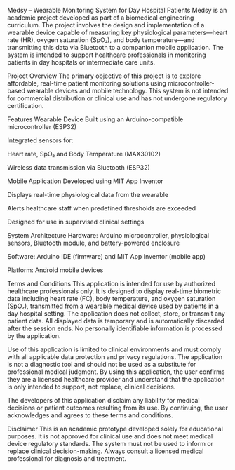 Medsy – Wearable Monitoring System for Day Hospital Patients
Medsy is an academic project developed as part of a biomedical engineering curriculum. The project involves the design and implementation of a wearable device capable of measuring key physiological parameters—heart rate (HR), oxygen saturation (SpO₂), and body temperature—and transmitting this data via Bluetooth to a companion mobile application. The system is intended to support healthcare professionals in monitoring patients in day hospitals or intermediate care units.

Project Overview
The primary objective of this project is to explore affordable, real-time patient monitoring solutions using microcontroller-based wearable devices and mobile technology. This system is not intended for commercial distribution or clinical use and has not undergone regulatory certification.

Features
Wearable Device
Built using an Arduino-compatible microcontroller (ESP32)

Integrated sensors for:

Heart rate, SpO₂ and Body Temperature (MAX30102)

Wireless data transmission via Bluetooth (ESP32)

Mobile Application
Developed using MIT App Inventor

Displays real-time physiological data from the wearable

Alerts healthcare staff when predefined thresholds are exceeded

Designed for use in supervised clinical settings

System Architecture
Hardware: Arduino microcontroller, physiological sensors, Bluetooth module, and battery-powered enclosure

Software: Arduino IDE (firmware) and MIT App Inventor (mobile app)

Platform: Android mobile devices

Terms and Conditions
This application is intended for use by authorized healthcare professionals only. It is designed to display real-time biometric data including heart rate (FC), body temperature, and oxygen saturation (SpO₂), transmitted from a wearable medical device used by patients in a day hospital setting. The application does not collect, store, or transmit any patient data. All displayed data is temporary and is automatically discarded after the session ends. No personally identifiable information is processed by the application.

Use of this application is limited to clinical environments and must comply with all applicable data protection and privacy regulations. The application is not a diagnostic tool and should not be used as a substitute for professional medical judgment. By using this application, the user confirms they are a licensed healthcare provider and understand that the application is only intended to support, not replace, clinical decisions.

The developers of this application disclaim any liability for medical decisions or patient outcomes resulting from its use. By continuing, the user acknowledges and agrees to these terms and conditions.

Disclaimer
This is an academic prototype developed solely for educational purposes. It is not approved for clinical use and does not meet medical device regulatory standards. The system must not be used to inform or replace clinical decision-making. Always consult a licensed medical professional for diagnosis and treatment.
